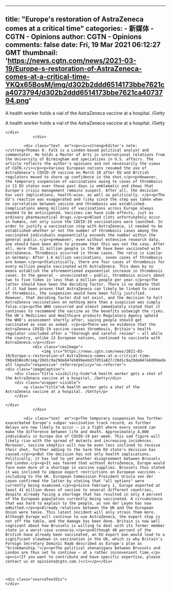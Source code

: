 
---
title: "Europe's restoration of AstraZeneca comes at a critical time"
categories: 
    - 新媒体
    - CGTN - Opinions
author: CGTN - Opinions
comments: false
date: Fri, 19 Mar 2021 06:12:27 GMT
thumbnail: 'https://news.cgtn.com/news/2021-03-19/Europe-s-restoration-of-AstraZeneca-comes-at-a-critical-time-YKQx65BosM/img/d302b2ddd6514173bbe7621ca4073794/d302b2ddd6514173bbe7621ca4073794.png'
---

<div>   
<div class="cmsImage">
                    <img src="https://news.cgtn.com/news/2021-03-19/Europe-s-restoration-of-AstraZeneca-comes-at-a-critical-time-YKQx65BosM/img/d302b2ddd6514173bbe7621ca4073794/d302b2ddd6514173bbe7621ca4073794.png" alt layout="responsive" referrerpolicy="no-referrer">
    <div class="imageCaption">
        <div class="title visibility-hide">A health worker holds a vial of the AstraZeneca vaccine at a hospital. /Getty </div>
        <div class="wrapper-visible">
            <p class="title">A health worker holds a vial of the AstraZeneca vaccine at a hospital. /Getty </p>
        </div>

    </div>
                </div>

            <div class="text  en"><p><i><strong>Editor's note: </strong>Thomas O. Falk is a London-based political analyst and commentator. He holds a Master of Arts in international relations from the University of Birmingham and specializes in U.S. affairs. The article reflects the author's opinions and not necessarily the views of CGTN.</i></p><p>Various European nations resumed the use of AstraZeneca's COVID-19 vaccine on March 18 after EU and British regulators moved to shore up confidence in the shot.</p><p>However, the temporary suspension of vaccinations owing to cases of thrombosis in 13 EU states over these past days is emblematic and shows that Europe's crisis management remains suspect. After all, the decision has vast implications, health-wise, as well as politically. </p><p>The EU's reaction was exaggerated and risky since the step was taken when no correlation between vaccine and thrombosis was established. Complications among millions of vaccinations across Europe always needed to be anticipated. Vaccines can have side effects, just as ordinary pharmaceutical drugs.</p><p>Blood clots unfortunately occur in humans, not only since the COVID-19 vaccinations were launched. In order to justify a vaccination stop with AstraZeneca, it needed to be established whether or not the number of thrombosis cases among the vaccinated individuals exponentially exceeds the number within the general public.</p><p>However, even without extensive research data, one should have been able to presume that this was not the case. After all, more than 11 million people in the UK have been vaccinated with AstraZeneca. Thrombosis occurred in three cases. The ratio is similar in Germany: After 1.6 million vaccinations, seven cases of thrombosis are known.</p><p>Statistically, there are four cases of thrombosis for every million people vaccinated with AstraZeneca. This does by no means establish the aforementioned exponential increase in thrombosis cases. In the general – unvaccinated – public, thrombosis occurs about two to five times in less than a million people per year.</p><p>The latter should have been the deciding factor. There is no debate that if it had been proven that AstraZeneca can likely be linked to cases of thrombosis, the suspension would have been fully justified. However, that deciding factor did not exist, and the decision to halt AstraZeneca vaccinations on nothing more than a suspicion was simply false.</p><p>The WHO concurred and almost immediately stated that it continues to recommend the vaccine as the benefits outweigh the risks. The UK's Medicines and Healthcare products Regulatory Agency upheld the WHO's assessment shortly after, saying people should get vaccinated as soon as asked. </p><p>There was no evidence that the AstraZeneca COVID-19 vaccine causes thrombosis, Britain's health regulator concluded after a "thorough and careful review" – all while the country, unlike 13 European nations, continued to vaccinate with AstraZeneca.</p></div>
                <div class="cmsImage">
                    <img src="https://news.cgtn.com/news/2021-03-19/Europe-s-restoration-of-AstraZeneca-comes-at-a-critical-time-YKQx65BosM/img/20d1c9a29de847eb899eebd37d51a827/20d1c9a29de847eb899eebd37d51a827.jpeg" alt layout="responsive" referrerpolicy="no-referrer">
    <div class="imageCaption">
        <div class="title visibility-hide">A health worker gets a shot of the AstraZeneca vaccine at a hospital. /Getty</div>
        <div class="wrapper-visible">
            <p class="title">A health worker gets a shot of the AstraZeneca vaccine at a hospital. /Getty</p>
        </div>

    </div>
                </div>

            <div class="text  en"><p>The temporary suspension has further exacerbated Europe's subpar vaccination track record, as further delays are now likely to occur – in a fight where every second can make the difference between life and death. Approximately 4,000 individuals in Europe die of COVID-19 per week. This sad figure will likely rise with the spread of mutants and increasing incidences. Moreover, vaccine skeptics will now be even less inclined to receive their shot, further adding to the harm the EU state's decision has caused.</p><p>But the decision has not only health implications. Politically, it has led to yet another disagreement between Brussels and London.</p><p>It was feared that without AstraZeneca, Europe would face even more of a shortage in vaccine supplies. Brussels thus stated it was inclined to impose export restrictions on European vaccines – including to the UK. European Commission President Ursula von der Leyen confirmed the latter by stating that "all options" were currently being examined.</p><p>Since February 1, Europe exported at least 41 million doses of vaccine to several different countries, despite already facing a shortage that has resulted in only 4 percent of the European population currently being vaccinated. A circumstance that was hard to explain to the people, as von der Leyen has now admitted.</p><p>Already relations between the UK and the European Union were tense. This latest incident will only strain them more. Although Europe will continue to use AstraZeneca, the export stop is not off the table, and the damage has been done. Britain is now well cognizant about how Brussels is willing to deal with its former member state in a worst-case scenario.</p><p>Although 40 percent of the British have already been vaccinated, an EU export ban would lead to a significant slowdown in vaccination in the UK, which is why Britain's Foreign Secretary Dominic Raab described as Europe's plan as "brinkmanship."</p><p>The political shenanigans between Brussels and London are thus set to continue – at a rather inconvenient time.</p><p><i>(If you want to contribute and have specific expertise, please contact us at opinions@cgtn.com.)</i></p></div>



    <div class="sourceTextDiv">
    </div>
  
</div>
            